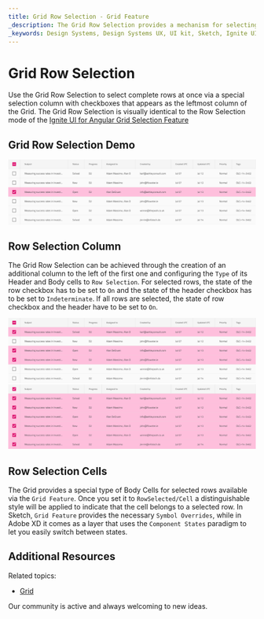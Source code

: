 ```yaml
---
title: Grid Row Selection - Grid Feature
_description: The Grid Row Selection provides a mechanism for selecting a full record shown in the Grid.
_keywords: Design Systems, Design Systems UX, UI kit, Sketch, Ignite UI for Angular, Sketch to Angular, Sketch to Angular, Angular, Angular Design System, Export code from Sketch, Design Kits for Angular, Sketch HTML, Sketch to HTML, Sketch UI kits
---
```


# Grid Row Selection

Use the Grid Row Selection to select complete rows at once via a special selection column with checkboxes that appears as the leftmost column of the Grid. The Grid Row Selection is visually identical to the Row Selection mode of the [Ignite UI for Angular Grid Selection Feature](https://www.infragistics.com/products/ignite-ui-angular/angular/components/grid/selection.html#grid-row-selection)

## Grid Row Selection Demo

<img class="responsive-img" src="../images/grid_row_selection_demo.png" srcset="../images/grid_row_selection_demo@2x.png 2x" />

## Row Selection Column

The Grid Row Selection can be achieved through the creation of an additional column to the left of the first one and configuring the `Type` of its Header and Body cells to `Row Selection`. For selected rows, the state of the row checkbox has to be set to `On` and the state of the header checkbox has to be set to `Indeterminate`. If all rows are selected, the state of row checkbox and the header have to be set to `On`.

<img class="responsive-img" src="../images/grid_row_selection.png" srcset="../images/grid_row_selection@2x.png 2x" />
<img class="responsive-img" src="../images/grid_row_selection_all.png" srcset="../images/grid_row_selection_all@2x.png 2x" />

## Row Selection Cells

The Grid provides a special type of Body Cells for selected rows available via the `Grid Feature`. Once you set it to `RowSelected/Cell` a distinguishable style will be applied to indicate that the cell belongs to a selected row. In Sketch, `Grid Feature` provides the necessary `Symbol Overrides`, while in Adobe XD it comes as a layer that uses the `Component States` paradigm to let you easily switch between states.

## Additional Resources

Related topics:

- [Grid](grid.md)
  <div class="divider--half"></div>

Our community is active and always welcoming to new ideas.
